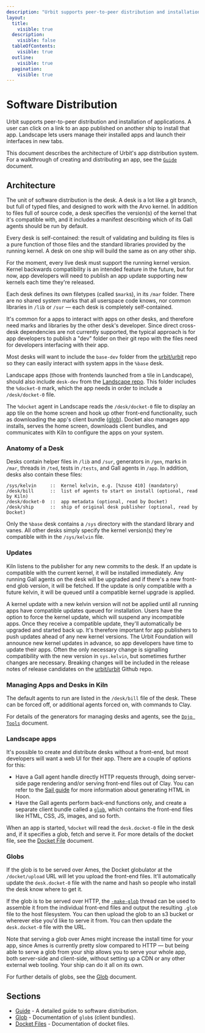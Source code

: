 ```yaml
---
description: "Urbit supports peer-to-peer distribution and installation of applications. A user can click on a link to an app published on another ship to install."
layout:
  title:
    visible: true
  description:
    visible: false
  tableOfContents:
    visible: true
  outline:
    visible: true
  pagination:
    visible: true
---
```


# Software Distribution

Urbit supports peer-to-peer distribution and installation of applications. A user can click on a link to an app published on another ship to install that app. Landscape lets users manage their installed apps and launch their interfaces in new tabs.

This document describes the architecture of Urbit's app distribution system. For a walkthrough of creating and distributing an app, see the [`Guide`](software-distribution.md) document.

## Architecture <a href="#architecture" id="architecture"></a>

The unit of software distribution is the desk. A desk is a lot like a git branch, but full of typed files, and designed to work with the Arvo kernel. In addition to files full of source code, a desk specifies the version(s) of the kernel that it's compatible with, and it includes a manifest describing which of its Gall agents should be run by default.

Every desk is self-contained: the result of validating and building its files is a pure function of those files and the standard libraries provided by the running kernel. A desk on one ship will build the same as on any other ship.

For the moment, every live desk must support the running kernel version. Kernel backwards compatibility is an intended feature in the future, but for now, app developers will need to publish an app update supporting new kernels each time they're released.

Each desk defines its own filetypes (called `$mark`s), in its `/mar` folder. There are no shared system marks that all userspace code knows, nor common libraries in `/lib` or `/sur` — each desk is completely self-contained.

It's common for a apps to interact with apps on other desks, and therefore need marks and libraries by the other desk's developer. Since direct cross-desk dependencies are not currently supported, the typical approach is for app developers to publish a "dev" folder on their git repo with the files need for developers interfacing with their app.

Most desks will want to include the `base-dev` folder from the [urbit/urbit](https://github.com/urbit/urbit) repo so they can easily interact with system apps in the `%base` desk.

Landscape apps (those with frontends launched from a tile in Landscape), should also include `desk-dev` from the [Landscape repo](https://github.com/tloncorp/landscape). This folder includes the `%docket-0` mark, which the app needs in order to include a `/desk/docket-0` file.

The `%docket` agent in Landscape reads the `/desk/docket-0` file to display an app tile on the home screen and hook up other front-end functionality, such as downloading the app's client bundle ([glob](glob.md)). Docket also manages app installs, serves the home screen, downloads client bundles, and communicates with Kiln to configure the apps on your system.

### Anatomy of a Desk <a href="#anatomy-of-a-desk" id="anatomy-of-a-desk"></a>

Desks contain helper files in `/lib` and `/sur`, generators in `/gen`, marks in `/mar`, threads in `/ted`, tests in `/tests`, and Gall agents in `/app`. In addition, desks also contain these files:

```
/sys/kelvin     ::  Kernel kelvin, e.g. [%zuse 410] (mandatory)
/desk/bill      ::  list of agents to start on install (optional, read by Kiln) 
/desk/docket-0  ::  app metadata (optional, read by Docket) 
/desk/ship      ::  ship of original desk publisher (optional, read by Docket) 
```

Only the `%base` desk contains a `/sys` directory with the standard library and vanes. All other desks simply specify the kernel version(s) they're compatible with in the `/sys/kelvin` file.

### Updates <a href="#updates" id="updates"></a>

Kiln listens to the publisher for any new commits to the desk. If an update is compatible with the current kernel, it will be installed immediately. Any running Gall agents on the desk will be upgraded and if there's a new front-end glob version, it will be fetched. If the update is only compatible with a future kelvin, it will be queued until a compatible kernel upgrade is applied.

A kernel update with a new kelvin version will not be applied until all running apps have compatible updates queued for installation. Users have the option to force the kernel update, which will suspend any incompatible apps. Once they receive a compatible update, they'll automatically be upgraded and started back up. It's therefore important for app publishers to push updates ahead of any new kernel versions. The Urbit Foundation will announce new kernel updates in advance, so app developers have time to update their apps. Often the only necessary change is signalling compatibility with the new version in `sys.kelvin`, but sometimes further changes are necessary. Breaking changes will be included in the release notes of release candidates on the [urbit/urbit](https://github.com/tloncorp/landscape) Github repo.

### Managing Apps and Desks in Kiln <a href="#managing-apps-and-desks-in-kiln" id="managing-apps-and-desks-in-kiln"></a>

The default agents to run are listed in the `/desk/bill` file of the desk. These can be forced off, or additional agents forced on, with commands to Clay.

For details of the generators for managing desks and agents, see the [`Dojo Tools`](../../../user-manual/os/dojo-tools.md) document.

### Landscape apps <a href="#landscape-apps" id="landscape-apps"></a>

It's possible to create and distribute desks without a front-end, but most developers will want a web UI for their app. There are a couple of options for this:

* Have a Gall agent handle directly HTTP requests through, doing server-side page rendering and/or serving front-end files out of Clay. You can refer to the [Sail guide](../../../hoon/sail.md) for more information about generating HTML in Hoon.
* Have the Gall agents perform back-end functions only, and create a separate client bundle called a [`glob`](glob.md), which contains the front-end files like HTML, CSS, JS, images, and so forth.

When an app is started, `%docket` will read the `desk.docket-0` file in the desk and, if it specifies a glob, fetch and serve it. For more details of the docket file, see the [Docket File](docket.md) document.

### Globs <a href="#globs" id="globs"></a>

If the glob is to be served over Ames, the Docket globulator at the `/docket/upload` URL will let you upload the front-end files. It'll automatically update the `desk.docket-0` file with the name and hash so people who install the desk know where to get it.

If the glob is to be served over HTTP, the [`-make-glob`](glob.md#make-glob) thread can be used to assemble it from the individual front-end files and output the resulting `.glob` file to the host filesystem. You can then upload the glob to an s3 bucket or wherever else you'd like to serve it from. You can then update the `desk.docket-0` file with the URL.

Note that serving a glob over Ames might increase the install time for your app, since Ames is currently pretty slow compared to HTTP — but being able to serve a glob from your ship allows you to serve your whole app, both server-side and client-side, without setting up a CDN or any other external web tooling. Your ship can do it all on its own.

For further details of globs, see the [Glob](glob.md) document.

## Sections <a href="#sections" id="sections"></a>

* [Guide](software-distribution.md) - A detailed guide to software distribution.
* [Glob](glob.md) - Documentation of `glob`s (client bundles).
* [Docket Files](docket.md) - Documentation of docket files.
